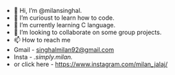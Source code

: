 - 👋 Hi, I’m @milansinghal.
- 👀 I’m curioust to learn how to code.
- 🌱 I’m currently learning C language.
- 💞️ I’m looking to collaborate on some group projects. 
- 📫 How to reach me  
- Gmail - singhalmilan92@gmail.com
- Insta - _.simply.milan._
- or click here - https://www.instagram.com/milan_jalaj/ 

<!---
milansinghal/milansinghal is a ✨ special ✨ repository because its `README.md` (this file) appears on your GitHub profile.
You can click the Preview link to take a look at your changes.
--->
